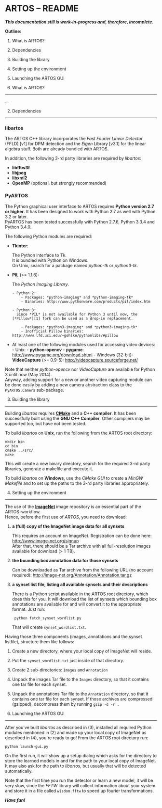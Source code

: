 ARTOS – README
==============

***This documentation still is work-in-progress and, therefore, incomplete.***

**Outline:**

1. What is ARTOS?
2. Dependencies
3. Building the library
4. Setting up the environment
5. Launching the ARTOS GUI


1. What is ARTOS?
-----------------

...


2. Dependencies
---------------

### libartos ###

The ARTOS C++ library incorporates the *Fast Fourier Linear Detector* (FFLD) [v1] for DPM detection and the *Eigen* Library [v3.1] for the linear algebra stuff. Both are already bundled with ARTOS.

In addition, the following 3-rd party libraries are required by *libartos*:

- **libfftw3f**
- **libjpeg**
- **libxml2**
- **OpenMP** (optional, but strongly recommended)

### PyARTOS ###

The Python graphical user interface to ARTOS requires **Python version 2.7 or higher**. It has been designed to work with Python 2.7 as well with Python 3.2 or later.  
PyARTOS has been tested successfully with Python 2.7.6, Python 3.3.4 and Python 3.4.0.

The following Python modules are required:

- **Tkinter**:

  The Python interface to Tk.  
  It is bundled with Python on Windows.  
  On Unix, search for a package named *python-tk* or *python3-tk*.

- **PIL** (>= 1.1.6):

  The *Python Imaging Library*.

      - Python 2:
          - Packages: *python-imaging* and *python-imaging-tk*
          - Binaries: http://www.pythonware.com/products/pil/index.htm

      - Python 3:  
        Since *PIL* is not available for Python 3 until now, the [*Pillow*][1] fork can be used as a drop-in replacement.

          - Packages: *python3-imaging* and *python3-imaging-tk*
          - Inofficial Pillow binaries: http://www.lfd.uci.edu/~gohlke/pythonlibs/#pillow

- At least one of the following modules used for accessing video devices:
      - Unix:
          - **python-opencv**
          - **pygame**: http://www.pygame.org/download.shtml
      - Windows (32-bit): **VideoCapture** (>= 0.9-5): http://videocapture.sourceforge.net/

Note that neither *python-opencv* nor *VideoCapture* are available for Python 3 until now (May 2014).  
Anyway, adding support for a new or another video capturing module can be done easily by adding a new camera abstraction class to the `PyARTOS.Camera` sub-package.


3. Building the library
-----------------------

Building *libartos* requires [**CMake**][2] and a **C++ compiler**. It has been successfully built using the **GNU C++ Compiler**. Other compilers may be supported too, but have not been tested.

To build *libartos* on **Unix**, run the following from the ARTOS root directory:

    mkdir bin
    cd bin
    cmake ../src/
    make

This will create a new binary directory, search for the required 3-rd party libraries, generate a makefile and execute it.

To build *libartos* on **Windows**, use the *CMake GUI* to create a *MinGW Makefile* and to set up the paths to the 3-rd party libraries appropriately.


4. Setting up the environment
-----------------------------

The use of the [**ImageNet**][3] image repository is an essential part of the ARTOS-workflow.  
Hence, before the first use of *ARTOS*, you need to download:

1. **a (full) copy of the ImageNet image data for all synsets**

   This requires an account on ImageNet. Registration can be done here: http://www.image-net.org/signup  
   After that, there should be a Tar archive with all full-resolution images available for download (> 1 TB).

2. **the bounding box annotation data for those synsets**

   Can be downloaded as Tar archive from the following URL (no account required): http://image-net.org/Annotation/Annotation.tar.gz

3. **a synset list file, listing all available synsets and their descriptions**

   There is a Python script available in the ARTOS root directory, which does this for you. It will download the list of synsets which bounding box annotations are available for and will convert it to the appropriate format. Just run:

        python fetch_synset_wordlist.py

   That will create `synset_wordlist.txt`.

Having those three components (images, annotations and the synset listfile), structure them like follows:

1. Create a new directory, where your local copy of ImageNet will reside.
2. Put the `synset_wordlist.txt` just inside of that directory.
3. Create 2 sub-directories: `Images` and `Annotation`
4. Unpack the images Tar file to the `Images` directory, so that it contains one tar file for each synset.
5. Unpack the annotations Tar file to the `Annotation` directory, so that it contains one tar file for each synset. If those archives are compressed (gzipped), decompress them by running `gzip -d -r .`


5. Launching the ARTOS GUI
--------------------------

After you've built *libartos* as described in (3), installed all required Python modules mentioned in (2) and made up your local copy of ImageNet as described in (4), you're ready to go! From the ARTOS root directory run:

    python launch-gui.py

On the first run, it will show up a setup dialog which asks for the directory to store the learned models in and for the path to your local copy of ImageNet. It may also ask for the path to *libartos*, but usually that will be detected automatically.

Note that the first time you run the detector or learn a new model, it will be very slow, since the *FFTW* library will collect information about your system and store it in a file called `wisdom.fftw` to speed up fourier transformations.

***Have fun!***


  [1]: https://github.com/python-imaging/Pillow
  [2]: http://www.cmake.org/
  [3]: http://www.image-net.org/
